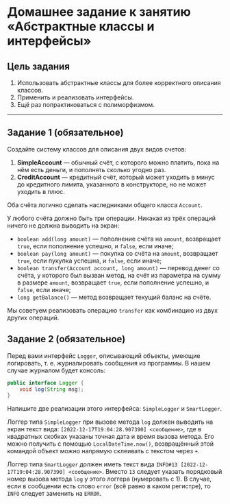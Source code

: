 # Домашнее задание к занятию «Абстрактные классы и интерфейсы»

## Цель задания

1. Использовать абстрактные классы для более корректного описания классов.
2. Применить и реализовать интерфейсы.
3. Ещё раз попрактиковаться с полиморфизмом.

------

## Задание 1 (обязательное)

Создайте систему классов для описания двух видов счетов:

1. **SimpleAccount** — обычный счёт, с которого можно платить, пока на нём есть деньги, и пополнять сколько угодно раз.
2. **CreditAccount** — кредитный счёт, который может уходить в минус до кредитного лимита, указанного в конструкторе, но не может уходить в плюс.

Оба счёта логично сделать наследниками общего класса `Account`.

У любого счёта должно быть три операции. Никакая из трёх операций ничего не должна выводить на экран:

* `boolean add(long amount)` — пополнение счёта на `amount`, возвращает `true`, если пополнение успешно, и `false`, если иначе;
* `boolean pay(long amount)` — покупка со счёта на `amount`, возвращает `true`, если пукупка успешна, и `false`, если иначе;
* `boolean transfer(Account account, long amount)` — перевод денег со счёта, у которого был вызван метод, на счёт из параметра на сумму в размере `amount`, возвращает `true`, если пополнение успешно, и `false`, если иначе;
* `long getBalance()` — метод возвращает текущий баланс на счёте.

Мы советуем реализовать операцию `transfer` как комбинацию из двух других операций.

## Задание 2 (обязательное)

Перед вами интерфейс `Logger`, описывающий объекты, умеющие логировать, т. е. журналировать сообщения из программы. В нашем случае журналом будет консоль:

```java
public interface Logger {
    void log(String msg);
}
```

Напишите две реализации этого интерфейса: `SimpleLogger` и `SmartLogger`.

Логгер типа `SimpleLogger` при вызове метода `log` должен выводить на экран текст вида: `[2022-12-17T19:04:28.907390] <сообщение>`, где в квадратных скобках указаны точная дата и время вызова метода. Его можно получить с помощью `LocalDateTime.now()`, возвращённый этой командой объект можно напрямую склеивать с текстом через `+`.

Логгер типа `SmartLogger` должен иметь текст вида `INFO#13 [2022-12-17T19:04:28.907390] <сообщение>`. Вместо `13` следует указать порядковый номер вызова метода `log` у этого логгера (нумеровать с 1). В случае, если в сообщении есть слово `error` (всё равно в каком регистре), то `INFO` следует заменить на `ERROR`.

